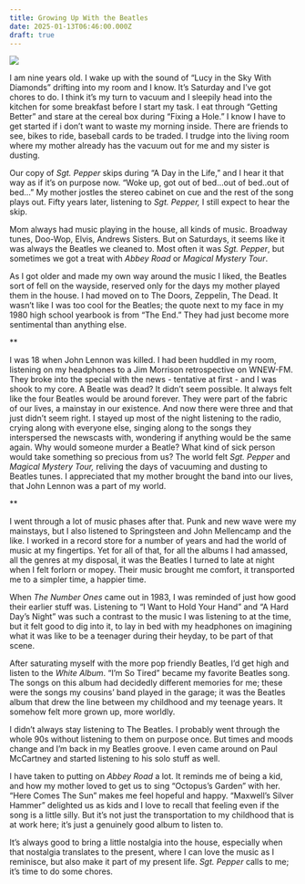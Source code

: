 ```yaml
---
title: Growing Up With the Beatles
date: 2025-01-13T06:46:00.000Z
draft: true
---
```

![](/images/upload/img_8192.jpg)



I am nine years old. I wake up with the sound of “Lucy in the Sky With Diamonds” drifting into my room and I know. It’s Saturday and I’ve got chores to do. I think it’s my turn to vacuum and I sleepily head into the kitchen for some breakfast before I start my task. I eat through “Getting Better” and stare at the cereal box during “Fixing a Hole.” I know I have to get started if i don’t want to waste my morning inside. There are friends to see, bikes to ride, baseball cards to be traded. I trudge into the living room where my mother already has the vacuum out for me and my sister is dusting.

Our copy of *Sgt. Pepper* skips during “A Day in the Life,” and I hear it that way as if it’s on purpose now. “Woke up, got out of bed…out of bed..out of bed…” My mother jostles the stereo cabinet on cue and the rest of the song plays out. Fifty years later, listening to *Sgt. Pepper,* I still expect to hear the skip.

Mom always had music playing in the house, all kinds of music. Broadway tunes, Doo-Wop, Elvis, Andrews Sisters. But on Saturdays, it seems like it was always the Beatles we cleaned to. Most often it was *Sgt. Pepper*, but sometimes we got a treat with *Abbey Road* or *Magical Mystery Tour*.

As I got older and made my own way around the music I liked, the Beatles sort of fell on the wayside, reserved only for the days my mother played them in the house. I had moved on to The Doors, Zeppelin, The Dead. It wasn’t like I was too cool for the Beatles; the quote next to my face in my 1980 high school yearbook is from “The End.” They had just become more sentimental than anything else.

\*\*

I was 18 when John Lennon was killed. I had been huddled in my room, listening on my headphones to a Jim Morrison retrospective on WNEW-FM. They broke into the special with the news - tentative at first - and I was shook to my core. A Beatle was dead? It didn’t seem possible. It always felt like the four Beatles would be around forever. They were part of the fabric of our lives, a mainstay in our existence. And now there were three and that just didn’t seem right. I stayed up most of the night listening to the radio, crying along with everyone else, singing along to the songs they interspersed the newscasts with, wondering if anything would be the same again. Why would someone murder a Beatle? What kind of sick person would take something so precious from us? The world felt *Sgt. Pepper* and *Magical Mystery Tour,* reliving the days of vacuuming and dusting to Beatles tunes. I appreciated that my mother brought the band into our lives, that John Lennon was a part of my world.

\*\*

I went through a lot of music phases after that. Punk and new wave were my mainstays, but I also listened to Springsteen and John Mellencamp and the like. I worked in a record store for a number of years and had the world of music at my fingertips. Yet for all of that, for all the albums I had amassed, all the genres at my disposal, it was the Beatles I turned to late at night when I felt forlorn or mopey. Their music brought me comfort, it transported me to a simpler time, a happier time.

When *The Number Ones* came out in 1983, I was reminded of just how good their earlier stuff was. Listening to “I Want to Hold Your Hand” and “A Hard Day’s Night” was such a contrast to the music I was listening to at the time, but it felt good to dig into it, to lay in bed with my headphones on imagining what it was like to be a teenager during their heyday, to be part of that scene.

After saturating myself with the more pop friendly Beatles, I’d get high and listen to the *White Album*. “I’m So Tired” became my favorite Beatles song. The songs on this album had decidedly different memories for me; these were the songs my cousins’ band played in the garage; it was the Beatles album that drew the line between my childhood and my teenage years. It somehow felt more grown up, more worldly.

I didn’t always stay listening to The Beatles. I probably went through the whole 90s without listening to them on purpose once. But times and moods change and I’m back in my Beatles groove. I even came around on Paul McCartney and started listening to his solo stuff as well.

I have taken to putting on *Abbey Road* a lot. It reminds me of being a kid, and how my mother loved to get us to sing “Octopus’s Garden” with her. “Here Comes The Sun” makes me feel hopeful and happy. “Maxwell’s Silver Hammer” delighted us as kids and I love to recall that feeling even if the song is a little silly. But it’s not just the transportation to my childhood that is at work here; it’s just a genuinely good album to listen to.

It’s always good to bring a little nostalgia into the house, especially when that nostalgia translates to the present, where I can love the music as I reminisce, but also make it part of my present life. *Sgt. Pepper* calls to me; it’s time to do some chores.
